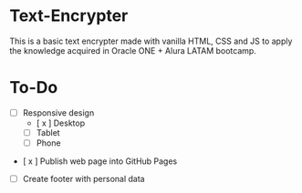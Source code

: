 # Text-Encrypter
This is a basic text encrypter made with vanilla HTML, CSS and JS to
apply the knowledge acquired in Oracle ONE + Alura LATAM bootcamp.

# To-Do
- [ ] Responsive design
    - [ x ] Desktop
    - [ ] Tablet
    - [ ] Phone
- [ x ] Publish web page into GitHub Pages
- [ ] Create footer with personal data
